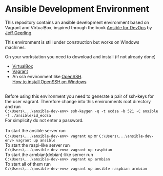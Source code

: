 # Ansible Development Environment

This repository contains an ansible development environment based on Vagrant and VirtualBox, inspired through the book [Ansible for DevOps](https://www.ansiblefordevops.com/) by [Jeff Geerling](https://www.jeffgeerling.com/).

This environment is still under construction but works on Windows machines.

On your workstation you need to download and install (if not already done)
- [VirtualBox](https://www.virtualbox.org/wiki/Downloads)
- [Vagrant](https://www.vagrantup.com/downloads)
- An ssh environment like [OpenSSH](https://www.openssh.com/).<br>
[How to install OpenSSH on Windows](https://docs.microsoft.com/en-us/windows-server/administration/openssh/openssh_install_firstuse)

<br>
Before using this environment you need to generate a pair of ssh-keys for the user vagrant.
Therefore change into this environments root directory and run <br>
<code>C:\Users\...\ansible-dev-env> ssh-keygen -q -t ecdsa -b 521 -C ansible -f ./ansible/id_ecdsa</code>
<br>For simplicity do not enter a password.<br>
<br>
To start the ansible server run<br>
<code>C:\Users\...\ansible-dev-env> vagrant up</code>
or
<code>C:\Users\...\ansible-dev-env> vagrant up ansible</code>
<br>
To start the raspi-like server run<br>
<code>C:\Users\...\ansible-dev-env> vagrant up raspbian</code>
<br>
To start the armbian(debian)-like server run<br>
<code>C:\Users\...\ansible-dev-env> vagrant up armbian</code>
<br>
To start all of them run<br>
<code>C:\Users\...\ansible-dev-env> vagrant up ansible raspbian armbian</code>
<br>
